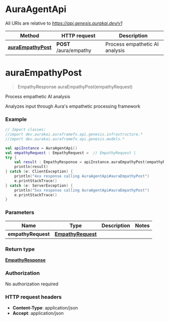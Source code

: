 # AuraAgentApi

All URIs are relative to *https://api.genesis.aurakai.dev/v1*

| Method | HTTP request | Description |
| ------------- | ------------- | ------------- |
| [**auraEmpathyPost**](AuraAgentApi.md#auraEmpathyPost) | **POST** /aura/empathy | Process empathetic AI analysis |


<a id="auraEmpathyPost"></a>
# **auraEmpathyPost**
> EmpathyResponse auraEmpathyPost(empathyRequest)

Process empathetic AI analysis

Analyzes input through Aura&#39;s empathetic processing framework

### Example
```kotlin
// Import classes:
//import dev.aurakai.auraframefx.api.genesis.infrastructure.*
//import dev.aurakai.auraframefx.api.genesis.models.*

val apiInstance = AuraAgentApi()
val empathyRequest : EmpathyRequest =  // EmpathyRequest | 
try {
    val result : EmpathyResponse = apiInstance.auraEmpathyPost(empathyRequest)
    println(result)
} catch (e: ClientException) {
    println("4xx response calling AuraAgentApi#auraEmpathyPost")
    e.printStackTrace()
} catch (e: ServerException) {
    println("5xx response calling AuraAgentApi#auraEmpathyPost")
    e.printStackTrace()
}
```

### Parameters
| Name | Type | Description  | Notes |
| ------------- | ------------- | ------------- | ------------- |
| **empathyRequest** | [**EmpathyRequest**](EmpathyRequest.md)|  | |

### Return type

[**EmpathyResponse**](EmpathyResponse.md)

### Authorization

No authorization required

### HTTP request headers

 - **Content-Type**: application/json
 - **Accept**: application/json

